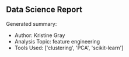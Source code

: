 ## Data Science Report

Generated summary:

- Author: Kristine Gray
- Analysis Topic: feature engineering
- Tools Used: ['clustering', 'PCA', 'scikit-learn']
